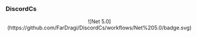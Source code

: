 ### DiscordCs

<center>
![Net 5.0](https://github.com/FarDragi/DiscordCs/workflows/Net%205.0/badge.svg)
<center>
